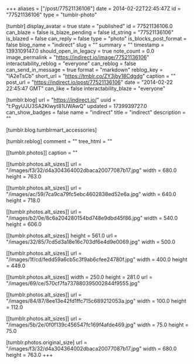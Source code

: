 +++
aliases = ["/post/77521136106"]
date = 2014-02-22T22:45:47Z
id = "77521136106"
type = "tumblr-photo"

[tumblr]
display_avatar = true
state = "published"
id = 77521136106.0
can_blaze = false
is_blaze_pending = false
id_string = "77521136106"
is_blazed = false
can_reply = false
type = "photo"
is_blocks_post_format = false
blog_name = "indirect"
slug = ""
summary = ""
timestamp = 1393109147.0
should_open_in_legacy = true
note_count = 0.0
image_permalink = "https://indirect.io/image/77521136106"
interactability_reblog = "everyone"
can_reblog = false
can_send_in_message = true
format = "markdown"
reblog_key = "lA2eTsCb"
short_url = "https://tmblr.co/ZY3jby18Cdgdg"
caption = ""
post_url = "https://indirect.io/post/77521136106"
date = "2014-02-22 22:45:47 GMT"
can_like = false
interactability_blaze = "everyone"

[tumblr.blog]
url = "https://indirect.io/"
uuid = "t:PgyUJU3SA2Klwyt81UWAwQ"
updated = 1739939727.0
can_show_badges = false
name = "indirect"
title = "indirect"
description = ""

[tumblr.blog.tumblrmart_accessories]

[tumblr.reblog]
comment = ""
tree_html = ""

[[tumblr.photos]]
caption = ""

[[tumblr.photos.alt_sizes]]
url = "/images/f3/32/d4a304364002dbaca20077087b17.jpg"
width = 680.0
height = 763.0

[[tumblr.photos.alt_sizes]]
url = "/images/ac/59/7ca9ca79fc5ebc4602838ed52e6a.jpg"
width = 640.0
height = 718.0

[[tumblr.photos.alt_sizes]]
url = "/images/b2/0e/8c6a204280154bd748e9dbd45f86.jpg"
width = 540.0
height = 606.0

[[tumblr.photos.alt_sizes]]
height = 561.0
url = "/images/32/85/7cd5d3a18e16c703df6e4d9e0069.jpg"
width = 500.0

[[tumblr.photos.alt_sizes]]
url = "/images/1f/cd/fedd59a6cb5c3f9ab6cfee24780f.jpg"
width = 400.0
height = 449.0

[[tumblr.photos.alt_sizes]]
width = 250.0
height = 281.0
url = "/images/69/ce/570cf7fa737880395002844f9555.jpg"

[[tumblr.photos.alt_sizes]]
url = "/images/84/87/8ee13e42fd1ffc715c689212053a.jpg"
width = 100.0
height = 112.0

[[tumblr.photos.alt_sizes]]
url = "/images/5b/2e/0f0f139c456547fc169f4afde469.jpg"
width = 75.0
height = 75.0

[tumblr.photos.original_size]
url = "/images/f3/32/d4a304364002dbaca20077087b17.jpg"
width = 680.0
height = 763.0
+++
